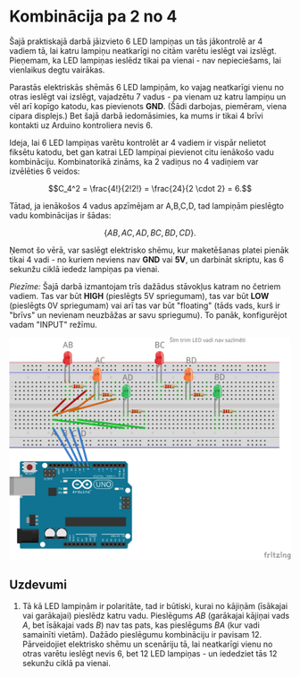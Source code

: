 # Kombinācija pa 2 no 4

Šajā praktiskajā darbā jāizvieto 6 LED lampiņas un 
tās jākontrolē ar 4 vadiem tā, lai katru lampiņu neatkarīgi 
no citām varētu ieslēgt vai izslēgt. Pieņemam, 
ka LED lampiņas ieslēdz tikai pa vienai - nav nepieciešams, 
lai vienlaikus degtu vairākas.

Parastās elektriskās shēmās 
6 LED lampiņām, ko vajag neatkarīgi vienu no otras ieslēgt 
vai izslēgt, vajadzētu 7 vadus - pa vienam uz katru lampiņu 
un vēl arī kopīgo katodu, kas pievienots **GND**. 
(Šādi darbojas, piemēram, viena cipara displejs.)
Bet šajā darbā iedomāsimies, ka mums ir tikai 4 brīvi 
kontakti uz Arduino kontroliera nevis 6. 

Ideja, lai 6 LED lampiņas varētu kontrolēt ar 4 vadiem ir 
vispār nelietot fiksētu katodu, bet gan katrai LED lampiņai 
pievienot citu ienākošo vadu kombināciju. 
Kombinatorikā zināms, ka 2 vadiņus no 4 vadiņiem 
var izvēlēties 6 veidos:

$$C_4^2 = \frac{4!}{2!2!} = \frac{24}{2 \cdot 2} = 6.$$

Tātad, ja ienākošos 4 vadus apzīmējam ar A,B,C,D, tad 
lampiņām pieslēgto vadu kombinācijas ir šādas: 

$$\{ AB, AC, AD, BC, BD, CD \}.$$

Ņemot šo vērā, var saslēgt elektrisko shēmu, kur maketēšanas 
platei pienāk tikai 4 vadi - no kuriem neviens nav **GND** vai **5V**, 
un darbināt skriptu, kas 6 sekunžu ciklā iededz lampiņas pa vienai. 

*Piezīme:* Šajā darbā izmantojam trīs dažādus stāvokļus 
katram no četriem vadiem. Tas var būt **HIGH** (pieslēgts 5V spriegumam), 
tas var būt **LOW** (pieslēgts 0V spriegumam) vai arī tas 
var būt "floating" (tāds vads, kurš ir "brīvs" un nevienam 
neuzbāžas ar savu spriegumu). To panāk, konfigurējot vadam 
"INPUT" režīmu. 

![](LoopPattern_bb.png)


## Uzdevumi

1. Tā kā LED lampiņām ir polaritāte, tad ir būtiski, kurai no kājiņām 
   (īsākajai vai garākajai) pieslēdz katru vadu. 
   Pieslēgums $AB$ (garākajai kājiņai vads $A$, bet īsākajai vads $B$)
   nav tas pats, kas pieslēgums $BA$ (kur vadi samainīti vietām). 
   Dažādo pieslēgumu kombināciju ir pavisam $12$. 
   Pārveidojiet elektrisko shēmu un scenāriju tā, lai neatkarīgi 
   vienu no otras varētu ieslēgt nevis $6$, bet $12$ LED lampiņas - 
   un iededziet tās 12 sekunžu ciklā pa vienai. 
